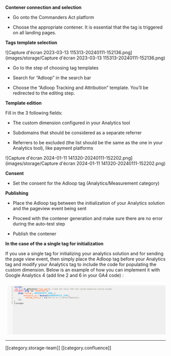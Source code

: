  **Contener connection and selection** 


* Go onto the Commanders Act platform


* Choose the appropriate contener. It is essential that the tag is triggered on all landing pages.



 **Tags template selection** 

![Capture d'écran 2023-03-13 115313-20240111-152136.png](images/storage/Capture d'écran 2023-03-13 115313-20240111-152136.png)
* Go to the step of choosing tag templates 


* Search for “Adloop” in the search bar


* Choose the “Adloop Tracking and Attribution” template. You’ll be redirected to the editing step.



 **Template edition** 

Fill in the 3 following fields: 


* The custom dimension configured in your Analytics tool


* Subdomains that should be considered as a separate referrer


* Referrers to be excluded (the list should be the same as the one in your Analytics tool), like payment platforms



![Capture d'écran 2024-01-11 141320-20240111-152202.png](images/storage/Capture d'écran 2024-01-11 141320-20240111-152202.png)

 **Consent** 


* Set the consent for the Adloop tag (Analytics/Measurement category)



 **Publishing** 


* Place the Adloop tag between the initialization of your Analytics solution and the pageview event being sent


* Proceed with the contener generation and make sure there are no error during the auto-test step


* Publish the contener





 **In the case of the a single tag for initialization** 

If you use a single tag for initializing your analytics solution and for sending the page view event, then simply place the Adloop tag before your Analytics tag and modify your Analytics tag to include the code for populating the custom dimension. Below is an example of how you can implement it with Google Analytics 4 (add line 2 and 6 in your GA4 code) :

![image-20240219-153828.png](images/storage/image-20240219-153828.png)



*****

[[category.storage-team]] 
[[category.confluence]] 
